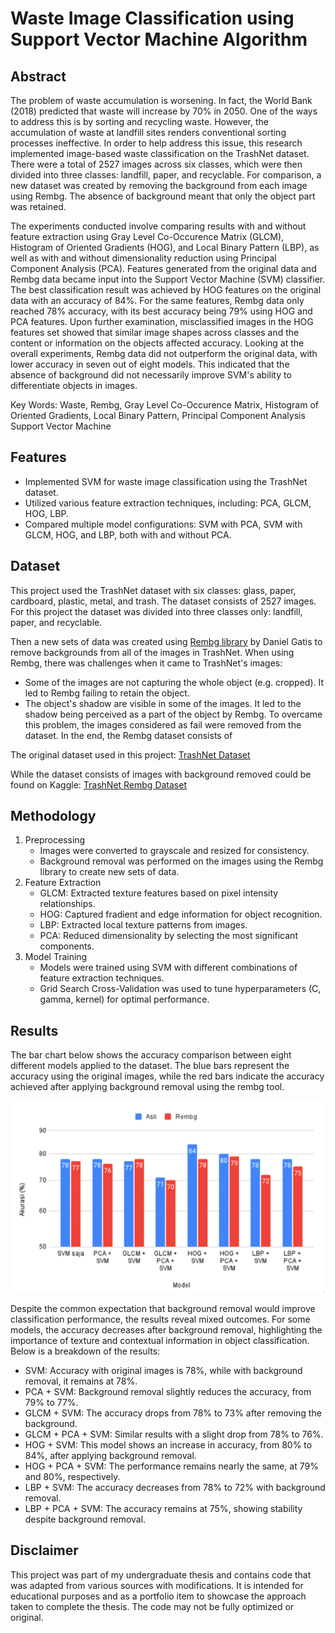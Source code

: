 # Waste Image Classification using Support Vector Machine Algorithm

## Abstract

The problem of waste accumulation is worsening. In fact, the World Bank
(2018) predicted that waste will increase by 70% in 2050. One of the ways to
address this is by sorting and recycling waste. However, the accumulation of waste
at landfill sites renders conventional sorting processes ineffective. In order to help
address this issue, this research implemented image-based waste classification on
the TrashNet dataset. There were a total of 2527 images across six classes, which
were then divided into three classes: landfill, paper, and recyclable. For comparison,
a new dataset was created by removing the background from each image using
Rembg. The absence of background meant that only the object part was retained.

The experiments conducted involve comparing results with and without
feature extraction using Gray Level Co-Occurence Matrix (GLCM), Histogram of
Oriented Gradients (HOG), and Local Binary Pattern (LBP), as well as with and
without dimensionality reduction using Principal Component Analysis (PCA).
Features generated from the original data and Rembg data became input into the
Support Vector Machine (SVM) classifier. The best classification result was
achieved by HOG features on the original data with an accuracy of 84%. For the
same features, Rembg data only reached 78% accuracy, with its best accuracy being
79% using HOG and PCA features. Upon further examination, misclassified images
in the HOG features set showed that similar image shapes across classes and the
content or information on the objects affected accuracy. Looking at the overall
experiments, Rembg data did not outperform the original data, with lower accuracy
in seven out of eight models. This indicated that the absence of background did not
necessarily improve SVM's ability to differentiate objects in images.

Key Words: Waste, Rembg, Gray Level Co-Occurence Matrix, Histogram of Oriented Gradients, Local Binary Pattern, Principal Component Analysis Support Vector Machine

## Features

- Implemented SVM for waste image classification using the TrashNet dataset.
- Utilized various feature extraction techniques, including: PCA, GLCM, HOG, LBP.
- Compared multiple model configurations: SVM with PCA, SVM with GLCM, HOG, and LBP, both with and without PCA.

## Dataset

This project used the TrashNet dataset with six classes: glass, paper, cardboard, plastic, metal, and trash. The dataset consists of 2527 images. For this project the dataset was divided into three classes only: landfill, paper, and recyclable.

Then a new sets of data was created using [Rembg library](https://github.com/danielgatis/rembg) by Daniel Gatis to remove backgrounds from all of the images in TrashNet. When using Rembg, there was challenges when it came to TrashNet's images:
- Some of the images are not capturing the whole object (e.g. cropped). It led to Rembg failing to retain the object.
- The object's shadow are visible in some of the images. It led to the shadow being perceived as a part of the object by Rembg.
To overcame this problem, the images considered as fail were removed from the dataset. In the end, the Rembg dataset consists of 

The original dataset used in this project:
[TrashNet Dataset](https://github.com/garythung/trashnet)

While the dataset consists of images with background removed could be found on Kaggle:
[TrashNet Rembg Dataset](https://kaggle.com/datasets/5b2ee735da96d15fef51c812fd68bd7945a92765639f54126bde2af9773090bf)

## Methodology

1. Preprocessing
   - Images were converted to grayscale and resized for consistency.
   - Background removal was performed on the images using the Rembg library to create new sets of data.
2. Feature Extraction
   - GLCM: Extracted texture features based on pixel intensity relationships.
   - HOG: Captured fradient and edge information for object recognition.
   - LBP: Extracted local texture patterns from images.
   - PCA: Reduced dimensionality by selecting the most significant components.
3. Model Training
   - Models were trained using SVM with different combinations of feature extraction techniques.
   - Grid Search Cross-Validation was used to tune hyperparameters (C, gamma, kernel) for optimal performance.

## Results

The bar chart below shows the accuracy comparison between eight different models applied to the dataset. The blue bars represent the accuracy using the original images, while the red bars indicate the accuracy achieved after applying background removal using the rembg tool.

![Accuracy Graph](./images/graph.png)

Despite the common expectation that background removal would improve classification performance, the results reveal mixed outcomes. For some models, the accuracy decreases after background removal, highlighting the importance of texture and contextual information in object classification. Below is a breakdown of the results:
- SVM: Accuracy with original images is 78%, while with background removal, it remains at 78%.
- PCA + SVM: Background removal slightly reduces the accuracy, from 79% to 77%.
- GLCM + SVM: The accuracy drops from 78% to 73% after removing the background.
- GLCM + PCA + SVM: Similar results with a slight drop from 78% to 76%.
- HOG + SVM: This model shows an increase in accuracy, from 80% to 84%, after applying background removal.
- HOG + PCA + SVM: The performance remains nearly the same, at 79% and 80%, respectively.
- LBP + SVM: The accuracy decreases from 78% to 72% with background removal.
- LBP + PCA + SVM: The accuracy remains at 75%, showing stability despite background removal.

## Disclaimer

This project was part of my undergraduate thesis and contains code that was adapted from various sources with modifications. It is intended for educational purposes and as a portfolio item to showcase the approach taken to complete the thesis. The code may not be fully optimized or original.
